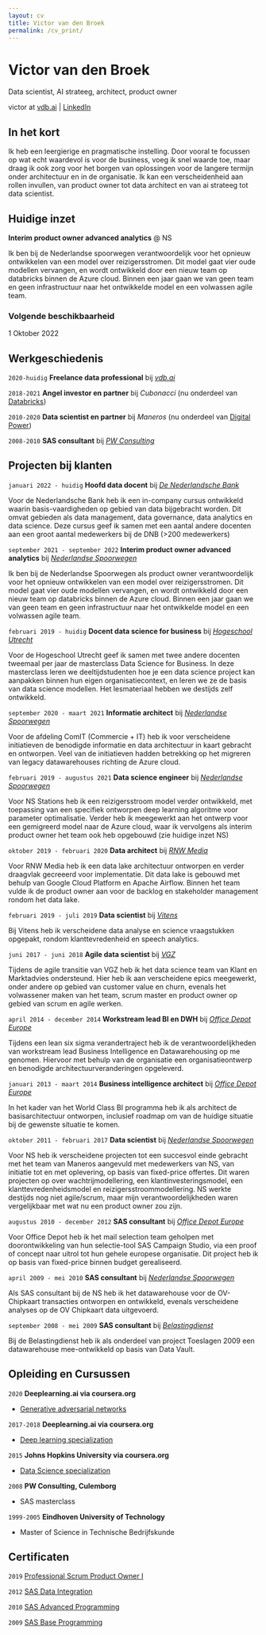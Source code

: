 ```yaml
---
layout: cv
title: Victor van den Broek
permalink: /cv_print/
---
```

# Victor van den Broek
Data scientist, AI strateeg, architect, product owner

<div id="webaddress">
victor at <a href="https://vdb.ai/">vdb.ai</a> | <a href="https://www.linkedin.com/in/victorvdb/">LinkedIn</a>
</div>

## In het kort

Ik heb een leergierige en pragmatische instelling. Door vooral te focussen op wat echt waardevol is voor de business, voeg ik snel waarde toe, maar draag ik ook zorg voor het borgen van oplossingen voor de langere termijn onder architectuur en in de organisatie. Ik kan een verscheidenheid aan rollen invullen, van product owner tot data architect en van ai strateeg tot data scientist.

## Huidige inzet

__Interim product owner advanced analytics__ @ NS

Ik ben bij de Nederlandse spoorwegen verantwoordelijk voor het opnieuw ontwikkelen van een model over reizigersstromen. Dit model gaat vier oude modellen vervangen, en wordt ontwikkeld door een nieuw team op databricks binnen de Azure cloud. Binnen een jaar gaan we van geen team en geen infrastructuur naar het ontwikkelde model en een volwassen agile team.

### Volgende beschikbaarheid

1 Oktober 2022

## Werkgeschiedenis
`2020-huidig`
__Freelance data professional__ bij [_vdb.ai_](https://vdb.ai)

`2018-2021`
__Angel investor en partner__ bij _Cubonacci_ (nu onderdeel van [Databricks](https://databricks.com/blog/2021/07/02/a-shared-vision-for-data-teams-why-cubonacci-joined-databricks.html))

`2010-2020`
__Data scientist en partner__ bij _Maneros_ (nu onderdeel van [Digital Power](https://digital-power.com/maneros))

`2008-2010`
__SAS consultant__ bij [_PW Consulting_](https://www.pwconsulting.nl)

## Projecten bij klanten

`januari 2022 - huidig`
__Hoofd data docent__ bij [_De Nederlandsche Bank_](https://www.dnb.nl/)

Voor de Nederlandsche Bank heb ik een in-company cursus ontwikkeld waarin basis-vaardigheden op gebied van data bijgebracht worden. Dit omvat gebieden als data management, data governance, data analytics en data science. Deze cursus geef ik samen met een aantal andere docenten aan een groot aantal medewerkers bij de DNB (>200 medewerkers)

`september 2021 - september 2022`
__Interim product owner advanced analytics__ bij [_Nederlandse Spoorwegen_](https://www.ns.nl/)

Ik ben bij de Nederlandse Spoorwegen als product owner verantwoordelijk voor het opnieuw ontwikkelen van een model over reizigersstromen. Dit model gaat vier oude modellen vervangen, en wordt ontwikkeld door een nieuw team op databricks binnen de Azure cloud. Binnen een jaar gaan we van geen team en geen infrastructuur naar het ontwikkelde model en een volwassen agile team.

`februari 2019 - huidig`
__Docent data science for business__ bij [_Hogeschool Utrecht_](https://www.hu.nl)

Voor de Hogeschool Utrecht geef ik samen met twee andere docenten tweemaal per jaar de masterclass Data Science for Business. In deze masterclass leren we deeltijdstudenten hoe je een data science project kan aanpakken binnen hun eigen organisatiecontext, en leren we ze de basis van data science modellen. Het lesmateriaal hebben we destijds zelf ontwikkeld.

`september 2020 - maart 2021`
__Informatie architect__ bij [_Nederlandse Spoorwegen_](https://www.ns.nl)

Voor de afdeling ComIT (Commercie + IT) heb ik voor verscheidene initiatieven de benodigde informatie en data architectuur in kaart gebracht en ontworpen. Veel van de initiatieven hadden betrekking op het migreren van legacy datawarehouses richting de Azure cloud.

`februari 2019 - augustus 2021`
__Data science engineer__ bij [_Nederlandse Spoorwegen_](https://www.ns.nl)

Voor NS Stations heb ik een reizigersstroom model verder ontwikkeld, met toepassing van een specifiek ontworpen deep learning algoritme voor parameter optimalisatie. Verder heb ik meegewerkt aan het ontwerp voor een gemigreerd model naar de Azure cloud, waar ik vervolgens als interim product owner het team ook heb opgebouwd (zie huidige inzet NS)

`oktober 2019 - februari 2020`
__Data architect__ bij [_RNW Media_](https://www.rnw.org)

Voor RNW Media heb ik een data lake architectuur ontworpen en verder draagvlak gecreeerd voor implementatie. Dit data lake is gebouwd met behulp van Google Cloud Platform en Apache Airflow. Binnen het team vulde ik de product owner aan voor de backlog en stakeholder management rondom het data lake.

`februari 2019 - juli 2019`
__Data scientist__ bij [_Vitens_](https://www.vitens.nl)

Bij Vitens heb ik verscheidene data analyse en science vraagstukken opgepakt, rondom klanttevredenheid en speech analytics.

`juni 2017 - juni 2018`
__Agile data scientist__ bij [_VGZ_](https://www.vgz.nl/)

Tijdens de agile transitie van VGZ heb ik het data science team van Klant en Marktadvies ondersteund. Hier heb ik aan verscheidene epics meegewerkt, onder andere op gebied van customer value en churn, evenals het volwassener maken van het team, scrum master en product owner op gebied van scrum en agile werken.

`april 2014 - december 2014`
__Workstream lead BI en DWH__ bij [_Office Depot Europe_](https://www.officedepot.eu)

Tijdens een lean six sigma verandertraject heb ik de verantwoordelijkheden van workstream lead Business Intelligence en Datawarehousing op me genomen. Hiervoor met behulp van de organisatie een organisatieontwerp en benodigde architectuurveranderingen opgeleverd.

`januari 2013 - maart 2014`
__Business intelligence architect__ bij [_Office Depot Europe_](https://www.officedepot.eu)

In het kader van het World Class BI programma heb ik als architect de basisarchitectuur ontworpen, inclusief roadmap om van de huidige situatie bij de gewenste situatie te komen.

`oktober 2011 - februari 2017`
__Data scientist__ bij [_Nederlandse Spoorwegen_](https://www.ns.nl)

Voor NS heb ik verscheidene projecten tot een succesvol einde gebracht met het team van Maneros aangevuld met medewerkers van NS, van initiatie tot en met oplevering, op basis van fixed-price offertes. Dit waren projecten op over wachtrijmodellering, een klantinvesteringsmodel, een klanttevredenheidsmodel en reizigersstroommodellering. NS werkte destijds nog niet agile/scrum, maar mijn verantwoordelijkheden waren vergelijkbaar met wat nu een product owner zou zijn.

`augustus 2010 - december 2012`
__SAS consultant__ bij [_Office Depot Europe_](https://www.officedepot.eu)

Voor Office Depot heb ik het mail selection team geholpen met doorontwikkeling van hun selectie-tool SAS Campaign Studio, via een proof of concept naar uitrol tot hun gehele europese organisatie. Dit project heb ik op basis van fixed-price binnen budget gerealiseerd.

`april 2009 - mei 2010`
__SAS consultant__ bij [_Nederlandse Spoorwegen_](https://www.ns.nl/)

Als SAS consultant bij de NS heb ik het datawarehouse voor de OV-Chipkaart transacties ontworpen en ontwikkeld, evenals verscheidene analyses op de OV Chipkaart data uitgevoerd.

`september 2008 - mei 2009`
__SAS consultant__ bij [_Belastingdienst_](https://www.belastingdienst.nl/)

Bij de Belastingdienst heb ik als onderdeel van project Toeslagen 2009 een datawarehouse mee-ontwikkeld op basis van Data Vault.

## Opleiding en Cursussen

`2020`
__Deeplearning.ai via coursera.org__
- [Generative adversarial networks](https://coursera.org/share/d1490e08649f1555629f246e82cae349)

`2017-2018`
__Deeplearning.ai via coursera.org__
- [Deep learning specialization](https://coursera.org/share/9632c7003388406a8c5efad9c727302a)

`2015`
__Johns Hopkins University via coursera.org__
- [Data Science specialization](https://coursera.org/share/785ee18a8f8355d65a8e50f434625206)

`2008`
__PW Consulting, Culemborg__
- SAS masterclass

`1999-2005`
__Eindhoven University of Technology__
- Master of Science in Technische Bedrijfskunde


## Certificaten

`2019`
[Professional Scrum Product Owner I](https://www.credly.com/badges/f30f95e1-5fed-49bb-8e06-74cf9e5ff5ca/public_url)

`2012`
[SAS Data Integration](https://www.credly.com/badges/43a617e5-ad93-4f1a-8531-e1e239f6ba66/public_url)

`2010`
[SAS Advanced Programming](https://www.credly.com/badges/1359fb4a-7962-40d6-81e7-a3e65a8b143a/public_url)

`2009`
[SAS Base Programming](https://www.credly.com/badges/36005d4f-630b-4a84-8945-e56cc4f172d9/public_url)
